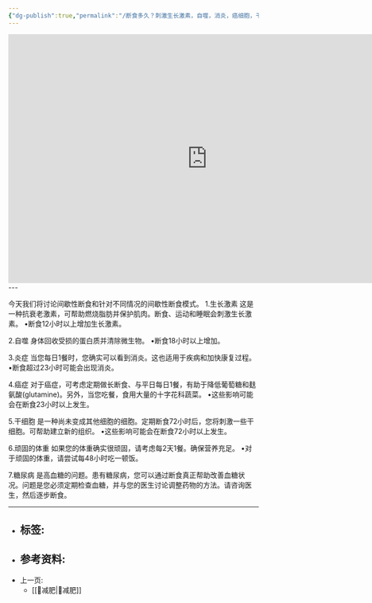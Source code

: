 ```yaml
---
{"dg-publish":true,"permalink":"/断食多久？刺激生长激素，自噬，消炎，癌细胞，干细胞，血糖变化？/","title":"断食多久？刺激生长激素，自噬，消炎，癌细胞，干细胞，血糖变化？","tags":["📥"]}
---
```



<center>
<iframe width="800" height="500" src="https://www.youtube.com/embed/o9YBa0FgxKY" title="YouTube video player" frameborder="0" allow="accelerometer; autoplay; clipboard-write; encrypted-media; gyroscope; picture-in-picture; web-share" allowfullscreen></iframe>
</center>
---

今天我们将讨论间歇性断食和针对不同情况的间歇性断食模式。
1.生长激素
这是一种抗衰老激素，可帮助燃烧脂肪并保护肌肉。断食、运动和睡眠会刺激生长激素。
•断食12小时以上增加生长激素。

2.自噬
身体回收受损的蛋白质并清除微生物。
•断食18小时以上增加。

3.炎症
当您每日1餐时，您确实可以看到消炎。这也适用于疾病和加快康复过程。
•断食超过23小时可能会出现消炎。

4.癌症
对于癌症，可考虑定期做长断食、与平日每日1餐，有助于降低葡萄糖和麸氨酸(glutamine)。另外，当您吃餐，食用大量的十字花科蔬菜。
•这些影响可能会在断食23小时以上发生。

5.干细胞
是一种尚未变成其他细胞的细胞。定期断食72小时后，您将刺激一些干细胞。可帮助建立新的组织。
•这些影响可能会在断食72小时以上发生。

6.顽固的体重
如果您的体重确实很顽固，请考虑每2天1餐。确保营养充足。
•对于顽固的体重，请尝试每48小时吃一顿饭。

7.糖尿病
是高血糖的问题。患有糖尿病，您可以通过断食真正帮助改善血糖状况。问题是您必须定期检查血糖，并与您的医生讨论调整药物的方法。请咨询医生，然后逐步断食。

---

- 标签: 
	-  
- 参考资料:
	-  
- 上一页:
	- [[🏃减肥\|🏃减肥]]